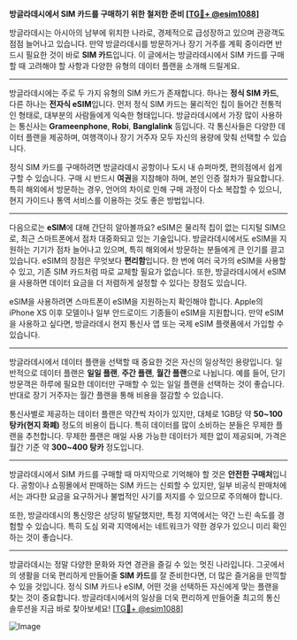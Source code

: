 **방글라데시에서 SIM 카드를 구매하기 위한 철저한 준비 [[TG💪+ @esim1088](https://t.me/s/esim1088)]**

방글라데시는 아시아의 남부에 위치한 나라로, 경제적으로 급성장하고 있으며 관광객도 점점 늘어나고 있습니다. 만약 방글라데시를 방문하거나 장기 거주를 계획 중이라면 반드시 필요한 것이 바로 **SIM 카드**입니다. 이 글에서는 방글라데시에서 SIM 카드를 구매할 때 고려해야 할 사항과 다양한 유형의 데이터 플랜을 소개해 드릴게요.

---

방글라데시에는 주로 두 가지 유형의 SIM 카드가 존재합니다. 하나는 **정식 SIM 카드**, 다른 하나는 **전자식 eSIM**입니다. 먼저 정식 SIM 카드는 물리적인 칩이 들어간 전통적인 형태로, 대부분의 사람들에게 익숙한 형태입니다. 방글라데시에서 가장 많이 사용하는 통신사는 **Grameenphone**, **Robi**, **Banglalink** 등입니다. 각 통신사들은 다양한 데이터 플랜을 제공하며, 여행객이나 장기 거주자 모두 자신의 용량에 맞춰 선택할 수 있습니다.

정식 SIM 카드를 구매하려면 방글라데시 공항이나 도시 내 슈퍼마켓, 편의점에서 쉽게 구할 수 있습니다. 구매 시 반드시 **여권**을 지참해야 하며, 본인 인증 절차가 필요합니다. 특히 해외에서 방문하는 경우, 언어의 차이로 인해 구매 과정이 다소 복잡할 수 있으니, 현지 가이드나 통역 서비스를 이용하는 것도 좋은 방법입니다.

---

다음으로는 **eSIM**에 대해 간단히 알아볼까요? eSIM은 물리적 칩이 없는 디지털 SIM으로, 최근 스마트폰에서 점차 대중화되고 있는 기술입니다. 방글라데시에서도 eSIM을 지원하는 기기가 점차 늘어나고 있으며, 특히 해외에서 방문하는 분들에게 큰 인기를 끌고 있습니다. eSIM의 장점은 무엇보다 **편리함**입니다. 한 번에 여러 국가의 eSIM을 사용할 수 있고, 기존 SIM 카드처럼 따로 교체할 필요가 없습니다. 또한, 방글라데시에서 eSIM을 사용하면 데이터 요금을 더 저렴하게 설정할 수 있다는 장점도 있습니다.

eSIM을 사용하려면 스마트폰이 eSIM을 지원하는지 확인해야 합니다. Apple의 iPhone XS 이후 모델이나 일부 안드로이드 기종들이 eSIM을 지원합니다. 만약 eSIM을 사용하고 싶다면, 방글라데시 현지 통신사 앱 또는 국제 eSIM 플랫폼에서 가입할 수 있습니다.

---

방글라데시에서 데이터 플랜을 선택할 때 중요한 것은 자신의 일상적인 용량입니다. 일반적으로 데이터 플랜은 **일일 플랜**, **주간 플랜**, **월간 플랜**으로 나뉩니다. 예를 들어, 단기 방문객은 하루에 필요한 데이터만 구매할 수 있는 일일 플랜을 선택하는 것이 좋습니다. 반대로 장기 거주자는 월간 플랜을 통해 비용을 절감할 수 있습니다.

통신사별로 제공하는 데이터 플랜은 약간씩 차이가 있지만, 대체로 1GB당 약 **50~100 탕카(현지 화폐)** 정도의 비용이 듭니다. 특히 데이터를 많이 소비하는 분들은 무제한 플랜을 추천합니다. 무제한 플랜은 매일 사용 가능한 데이터가 제한 없이 제공되며, 가격은 월간 기준 약 **300~400 탕카** 정도입니다.

---

방글라데시에서 SIM 카드를 구매할 때 마지막으로 기억해야 할 것은 **안전한 구매처**입니다. 공항이나 쇼핑몰에서 판매하는 SIM 카드는 신뢰할 수 있지만, 일부 비공식 판매처에서는 과다한 요금을 요구하거나 불법적인 사기를 저지를 수 있으므로 주의해야 합니다.

또한, 방글라데시의 통신망은 상당히 발달했지만, 특정 지역에서는 약간 느린 속도를 경험할 수 있습니다. 특히 도심 외곽 지역에서는 네트워크가 약한 경우가 있으니 미리 확인하는 것이 좋습니다.

---

방글라데시는 정말 다양한 문화와 자연 경관을 즐길 수 있는 멋진 나라입니다. 그곳에서의 생활을 더욱 편리하게 만들어줄 **SIM 카드**를 잘 준비한다면, 더 많은 즐거움을 만끽할 수 있을 것입니다. 정식 SIM 카드나 eSIM, 어떤 것을 선택하든 자신에게 맞는 플랜을 찾는 것이 중요합니다. 방글라데시에서의 일상을 더욱 편리하게 만들어줄 최고의 통신 솔루션을 지금 바로 찾아보세요! [[TG💪+ @esim1088](https://t.me/s/esim1088)]

![Image](https://i.postimg.cc/Y0z9fWf4/image.png)